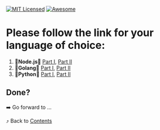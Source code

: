 [![MIT Licensed][icon-mit]][license]
[![Awesome][icon-awesome]][awesome]
&nbsp;&nbsp;&nbsp;&nbsp;&nbsp;&nbsp;

# Please follow the link for your language of choice:

1. :vertical_traffic_light:__Node.js__:vertical_traffic_light: [Part I](js_basics_1.md), [Part II](js_basics_2.md)
1. :vertical_traffic_light:__Golang__:vertical_traffic_light: [Part I](golang_basics_1.md), [Part II](golang_basics_2.md)
1. :vertical_traffic_light:__Python__:vertical_traffic_light: [Part I](python_basics_1.md), [Part II](python_basics_2.md)

## Done?

➡️ Go forward to ...

⤴️ Back to [Contents](../contents.md)

[icon-chat]: https://img.shields.io/badge/chat-on%20telegram-blue.svg
[icon-mit]: https://img.shields.io/badge/license-MIT-blue.svg
[icon-awesome]: https://cdn.rawgit.com/sindresorhus/awesome/d7305f38d29fed78fa85652e3a63e154dd8e8829/media/badge.svg
[license]: https://github.com/Kottans/web/blob/master/LICENSE.md
[awesome]: https://github.com/sindresorhus/awesome
